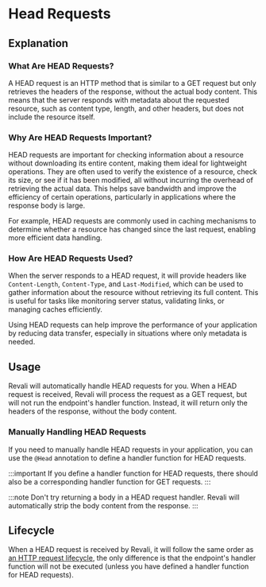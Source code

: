 # Head Requests

## Explanation

### What Are HEAD Requests?

A HEAD request is an HTTP method that is similar to a GET request but only retrieves the headers of the response, without the actual body content. This means that the server responds with metadata about the requested resource, such as content type, length, and other headers, but does not include the resource itself.

### Why Are HEAD Requests Important?

HEAD requests are important for checking information about a resource without downloading its entire content, making them ideal for lightweight operations. They are often used to verify the existence of a resource, check its size, or see if it has been modified, all without incurring the overhead of retrieving the actual data. This helps save bandwidth and improve the efficiency of certain operations, particularly in applications where the response body is large.

For example, HEAD requests are commonly used in caching mechanisms to determine whether a resource has changed since the last request, enabling more efficient data handling.

### How Are HEAD Requests Used?

When the server responds to a HEAD request, it will provide headers like `Content-Length`, `Content-Type`, and `Last-Modified`, which can be used to gather information about the resource without retrieving its full content. This is useful for tasks like monitoring server status, validating links, or managing caches efficiently.

Using HEAD requests can help improve the performance of your application by reducing data transfer, especially in situations where only metadata is needed.

## Usage

Revali will automatically handle HEAD requests for you. When a HEAD request is received, Revali will process the request as a GET request, but will not run the endpoint's handler function. Instead, it will return only the headers of the response, without the body content.

### Manually Handling HEAD Requests

If you need to manually handle HEAD requests in your application, you can use the `@Head` annotation to define a handler function for HEAD requests.

:::important
If you define a handler function for HEAD requests, there should also be a corresponding handler function for GET requests.
:::

:::note
Don't try returning a body in a HEAD request handler. Revali will automatically strip the body content from the response.
:::

## Lifecycle

When a HEAD request is received by Revali, it will follow the same order as [an HTTP request lifecycle][lifecycle-order], the only difference is that the endpoint's handler function will not be executed (unless you have defined a handler function for HEAD requests).

[lifecycle-order]: ../lifecycle-components/overview.md#lifecycle-order
